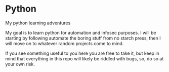 # Python
My python learning adventures

My goal is to learn python for automation and infosec purposes. I will be starting by following automate the boring stuff from no starch press, then I will move on to whatever random projects come to mind.

If you see something useful to you here you are free to take it, but keep in mind that everything in this repo will likely be riddled with bugs, so, do so at your own risk.
